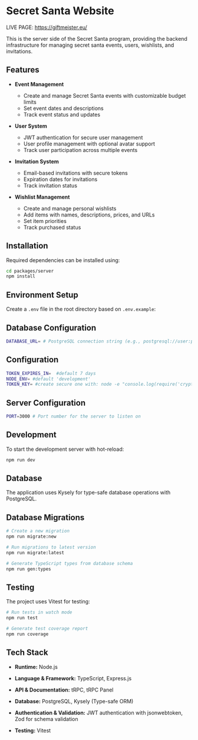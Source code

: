 # Secret Santa Website

LIVE PAGE: https://giftmeister.eu/

This is the server side of the Secret Santa program, providing the backend infrastructure for managing secret santa events, users, wishlists, and invitations.

## Features
- **Event Management**
  - Create and manage Secret Santa events with customizable budget limits
  - Set event dates and descriptions
  - Track event status and updates

- **User System**
  - JWT authentication for secure user management
  - User profile management with optional avatar support
  - Track user participation across multiple events

- **Invitation System**
  - Email-based invitations with secure tokens
  - Expiration dates for invitations
  - Track invitation status

- **Wishlist Management**
  - Create and manage personal wishlists
  - Add items with names, descriptions, prices, and URLs
  - Set item priorities
  - Track purchased status

## Installation
Required dependencies can be installed using:
```bash
cd packages/server
npm install
```

## Environment Setup
Create a `.env` file in the root directory based on `.env.example`:


## Database Configuration
```bash
DATABASE_URL= # PostgreSQL connection string (e.g., postgresql://user:password@localhost:5432/database)
```

## Configuration
```bash
TOKEN_EXPIRES_IN=  #default 7 days
NODE_ENV= #default 'development'
TOKEN_KEY= #create secure one with: node -e "console.log(require('crypto').randomBytes(64).toString('hex'))"
```

## Server Configuration
```bash
PORT=3000 # Port number for the server to listen on
```

## Development
To start the development server with hot-reload:
```bash
npm run dev
```

## Database
The application uses Kysely for type-safe database operations with PostgreSQL.

## Database Migrations
```bash
# Create a new migration
npm run migrate:new

# Run migrations to latest version
npm run migrate:latest

# Generate TypeScript types from database schema
npm run gen:types
```

## Testing
The project uses Vitest for testing:
```bash
# Run tests in watch mode
npm run test

# Generate test coverage report
npm run coverage
```

## Tech Stack

- **Runtime:** Node.js

- **Language & Framework:** TypeScript, Express.js

- **API & Documentation:** tRPC, tRPC Panel

- **Database:** PostgreSQL, Kysely (Type-safe ORM)

- **Authentication & Validation:** JWT authentication with jsonwebtoken, Zod for schema validation

- **Testing:** Vitest
